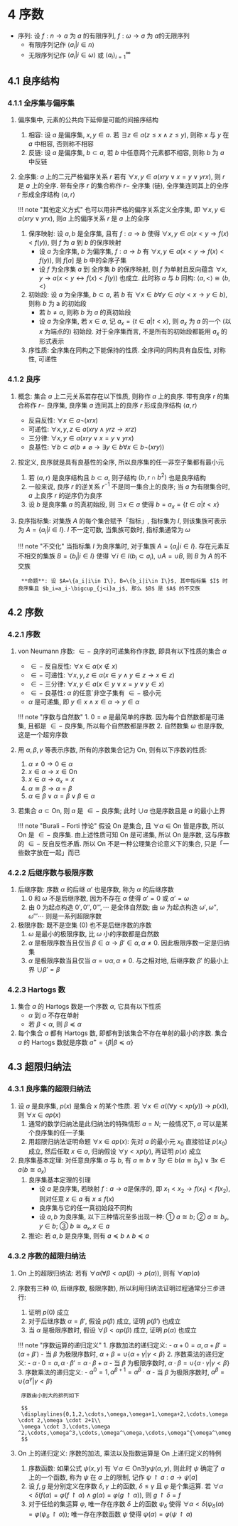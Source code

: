 # 4 序数

- 序列: 设 $f:n\to a$ 为 $a$ 的有限序列, $f:\omega \to a$ 为 $a$的无限序列
    - 有限序列记作 $\left< a_i|i\in n\right>$
    - 无限序列记作 $\left< a_i|i\in \omega \right>$ 或 $\left< a_i\right>^{\infty}_{i=1}$

## 4.1 良序结构
### 4.1.1 全序集与偏序集
1. 偏序集中, 元素的公共向下延伸是可能的间接序结构
    1. 相容: 设 $a$ 是偏序集, $x,y\in a$. 若 $\exists z\in a(z\leqslant x\wedge z\leqslant y)$, 则称 $x$ 与 $y$ 在 $a$ 中相容, 否则称不相容
    2. 反链: 设 $a$ 是偏序集, $b\subset a$, 若 $b$ 中任意两个元素都不相容, 则称 $b$ 为 $a$ 中反链
2. 全序集: $a$ 上的二元严格偏序关系 $r$ 若有 $\forall x,y\in a(xry\vee x=y\vee yrx)$, 则 $r$ 是 $a$ 上的全序. 带有全序 $r$ 的集合称作 $r-$ 全序集 (链), 全序集连同其上的全序 $r$ 形成全序结构 $\left< a,r\right>$

    !!! note "其他定义方式"
        也可以用非严格的偏序关系定义全序集, 即 $\forall x,y\in a(xry\vee yrx)$, 则$a$ 上的偏序关系 $r$ 是 $a$ 上的全序

    1. 保序映射: 设 $a,b$ 是全序集, 且有 $f:a\to b$ 使得 $\forall x,y\in a(x<y\to f(x)<f(y))$, 则 $f$ 为 $a$ 到 $b$ 的保序映射
        - 设 $a$ 为全序集, $b$ 为偏序集, $f:a\to b$ 有 $\forall x,y\in a(x<y\to f(x)<f(y))$, 则 $f[a]$ 是 $b$ 中的全序子集
        - 设 $f$ 为全序集 $a$ 到 全序集 $b$ 的保序映射, 则 $f$ 为单射且反向蕴含 $\forall x,y\to a(x<y\leftrightarrow f(x)<f(y))$ 也成立. 此时称 $a$ 与 $b$ 同构: $\left< a,<\right> \cong \left< b,< \right>$
    2. 初始段: 设 $a$ 为全序集, $b\subset a$, 若 $b$ 有 $\forall x\in b\forall y\in a(y<x\to y\in b)$, 则称 $b$ 为 a 的初始段
        - 若 $b\neq a$, 则称 $b$ 为 $a$ 的真初始段
        - 设 $a$ 为全序集, 若 $x\in a$, 记 $a_x=\{ t\in a|t<x\}$, 则 $a_x$ 为 $a$ 的一个 (以 $x$ 为端点的) 初始段. 对于全序集而言, 不是所有的初始段都能用 $a_x$ 的形式表示
    3. 序性质: 全序集在同构之下能保持的性质. 全序间的同构具有自反性, 对称性, 可递性

### 4.1.2 良序
1. 概念: 集合 $a$ 上二元关系若存在以下性质, 则称作 $a$ 上的良序. 带有良序 $r$ 的集合称作 $r-$ 良序集, 良序集 $a$ 连同其上的良序 $r$ 形成良序结构 $\left< a,r \right>$
    - 反自反性: $\forall x\in a\neg (xrx)$
    - 可递性: $\forall x,y,z\in a(xry\wedge yrz\to xrz)$
    - 三分律: $\forall x,y\in a(xry\vee x=y\vee yrx)$
    - 良基性: $\forall b\subset a(b\neq \varnothing \to \exists y\in b\forall x\in b\neg (xry))$

2. 按定义, 良序就是具有良基性的全序, 所以良序集的任一非空子集都有最小元
    1. 若 $\left< a,r\right>$ 是良序结构且 $b\subset a$, 则子结构 $\left< b,r \cap b^2\right>$ 也是良序结构
    2. 一般来说, 良序 $r$ 的逆关系 $r^{-1}$ 不是同一集合上的良序; 当 $a$ 为有限集合时, $a$ 上良序 $r$ 的逆序仍为良序
    3. 设 $b$ 是良序集 $a$ 的真初始段, 则 $\exists x\in a$ 使得 $b=a_x=\{t\in a|t<x\}$
3. 良序指标集: 对集族 $A$ 的每个集合赋予「指标」, 指标集为 $I$, 则该集族可表示为 $A=\{a_i|i\in I\}$. $I$ 不一定可数, 当集族可数时, 指标集通常为 $\omega$
    
    !!! note "不交化"
        当指标集 $I$ 为良序集时, 对于集族 $A=\{a_i|i\in I\}$. 存在元素互不相交的集族 $B=\{b_i|i\in I\}$ 使得 $\forall i\in I(b_i\subset a_i)$, $\cup A=\cup B$, 则 $B$ 为 $A$ 的不交族

        **命题**: 设 $A=\{a_i|i\in I\}, B=\{b_i|i\in I\}$, 其中指标集 $I$ 时良序集且 $b_i=a_i-\bigcup_{j<i}a_j$, 那么 $B$ 是 $A$ 的不交族

## 4.2 序数
### 4.2.1 序数
1. $\mathrm{von\ Neumann}$ 序数: $\in -$ 良序的可递集称作序数, 即具有以下性质的集合 $\alpha$
    - $\in -$ 反自反性: $\forall x\in \alpha (x\notin x)$
    - $\in -$ 可递性: $\forall x,y,z\in \alpha(x\in y\wedge y\in z\to x\in z)$
    - $\in -$ 三分律: $\forall x,y\in a(x\in y\vee x=y\vee y\in x)$
    - $\in -$ 良基性: $\alpha$ 的任意`非空子集有 $\in -$ 极小元
    - $\alpha$ 是可递集, 即 $y\in x\wedge x\in \alpha \to y\in \alpha$

    !!! note "序数与自然数"
        1. $0=\varnothing$ 是最简单的序数. 因为每个自然数都是可递集, 且都是 $\in -$ 良序集, 所以每个自然数都是序数
        2. 自然数集 $\omega$ 也是序数, 这是一个超穷序数

2. 用 $\alpha ,\beta ,\gamma$ 等表示序数, 所有的序数集合记为 $\mathrm{On}$, 则有以下序数的性质: 
    1. $\alpha \neq 0\to 0\in \alpha$
    2. $x\in \alpha \to x\in \mathrm{On}$
    3. $x\in \alpha \to \alpha _x=x$
    4. $\alpha \cong \beta \to \alpha =\beta$
    5. $\alpha \in \beta \vee \alpha =\beta \vee \beta \in \alpha$
3. 若集合 $a\subset \mathrm{On}$, 则 $a$ 是 $\in -$ 良序集; 此时 $\cup a$ 也是序数且是 $a$ 的最小上界

    !!! note "$\mathrm{Burali-Forti}$ 悖论"
        假设 $\mathrm{On}$ 是集合, 且 $\forall \alpha \in \mathrm{On}$ 皆是序数, 所以 $\mathrm{On}$ 是 $\in -$ 良序集. 由上述性质可知 $\mathrm{On}$ 是可递集, 所以 $\mathrm{On}$ 是序数, 这与序数的 $\in -$ 反自反性矛盾. 所以 $\mathrm{On}$ 不是一种公理集合论意义下的集合, 只是「一些数字放在一起」而已

### 4.2.2 后继序数与极限序数
1. 后继序数: 序数 $\alpha$ 的后继 $\alpha '$ 也是序数, 称为 $\alpha$ 的后继序数
    1. $0$ 和 $\omega$ 不是后继序数, 因为不存在 $\alpha$ 使得 $\alpha'=0$ 或 $\alpha '=\omega$
    2. 由 $0$ 为起点构造 $0',0'',0''',\cdots$ 是全体自然数; 由 $\omega$ 为起点构造 $\omega',\omega'',\omega'''\cdots$ 则是一系列超限序数
2. 极限序数: 既不是空集 ($0$) 也不是后继序数的序数
    1. $\omega$ 是最小的极限序数, 比 $\omega$ 小的序数都是自然数
    2. $\alpha$ 是极限序数当且仅当 $\beta \in \alpha \to \beta '\in \alpha ,\alpha \neq 0$. 因此极限序数一定是归纳集
    3. $\alpha$ 是极限序数当且仅当 $\alpha =\cup \alpha ,\alpha \neq 0$. 与之相对地, 后继序数 $\beta'$ 的最小上界 $\cup \beta '=\beta$

### 4.2.3 Hartogs 数
1. 集合 $a$ 的 $\mathrm{Hartogs}$ 数是一个序数 $\alpha$, 它具有以下性质
    - $\alpha$ 到 $a$ 不存在单射
    - 若 $\beta<\alpha$, 则 $\beta \preccurlyeq \alpha$
2. 每个集合 $a$ 都有 $\mathrm{Hartogs}$ 数, 即都有到该集合不存在单射的最小的序数. 集合 $a$ 的 $\mathrm{Hartogs}$ 数就是序数 $a^+=\{\beta|\beta \preccurlyeq \alpha\}$

## 4.3 超限归纳法
### 4.3.1 良序集的超限归纳法
1. 设 $a$ 是良序集, $p(x)$ 是集合 $x$ 的某个性质. 若 $\forall x\in a((\forall y<xp(y))\to p(x))$, 则 $\forall x\in ap(x)$
    1. 通常的数学归纳法是此归纳法的特殊情形 $a=N$; 一般情况下, $a$ 可以是某个良序集的任一子集
    2. 用超限归纳法证明命题 $\forall x\in ap(x)$: 先对 $a$ 的最小元 $x_0$ 直接验证 $p(x_0)$ 成立, 然后任取 $x\in a$, 归纳假设 $\forall y<xp(y)$, 再证明 $p(x)$ 成立
2. 良序集基本定理: 对任意良序集 $a$ 与 $b$, 有 $a\cong b\vee \exists y\in b(a\cong b_y)\vee \exists x\in a(b\cong a_x)$
    1. 良序集基本定理的引理
        - 设 $a$ 是良序集, 若映射 $f:a\to a$是保序的, 即 $x_1<x_2\to f(x_1)<f(x_2)$, 则对任意 $x\in a$ 有 $x\leqslant f(x)$
        - 良序集与它的任一真初始段不同构
        - 设 $a,b$ 为良序集, 以下三种情况至多出现一种: ① $a\cong b$; ② $a\cong b_y, y\in b$; ③ $b\cong a_x, x\in a$
    2. 推论: 若 $a,b$ 是良序集, 则有 $a\preccurlyeq b\wedge b\preccurlyeq a$

### 4.3.2 序数的超限归纳法
1. $\mathrm{On}$ 上的超限归纳法: 若有 $\forall \alpha (\forall \beta <\alpha p(\beta)\to p(\alpha))$, 则有 $\forall \alpha p(\alpha)$
2. 序数有三种 ($0$, 后继序数, 极限序数), 所以利用归纳法证明过程通常分三步进行:
    1. 证明 $p(0)$ 成立
    2. 对于后继序数 $\alpha =\beta'$, 假设 $p(\beta)$ 成立, 证明 $p(\beta')$ 也成立
    3. 当 $\alpha$ 是极限序数时, 假设 $\forall \beta <\alpha p(\beta)$ 成立, 证明 $p(\alpha)$ 也成立

    !!! note "序数运算的递归定义"
        1. 序数加法的递归定义:
            - $\alpha +0=\alpha,\alpha +\beta'=(\alpha +\beta')$
            - 当 $\beta$ 为极限序数时, $\alpha +\beta =\cup \{\alpha +\gamma |\gamma <\beta\}$
        2. 序数乘法的递归定义:
            - $\alpha \cdot 0=\alpha,\alpha \cdot \beta'=\alpha \cdot \beta +\alpha$
            - 当 $\beta$ 为极限序数时, $\alpha \cdot \beta =\cup \{\alpha \cdot \gamma |\gamma <\beta\}$
        3. 序数乘法的递归定义:
            - $\alpha ^0=1,\alpha^{\beta +1}=\alpha ^\beta \cdot \alpha$
            - 当 $\beta$ 为极限序数时, $\alpha ^\beta =\cup \{\alpha ^\gamma |\gamma <\beta \}$
        
        序数由小到大的排列如下

        $$
        \displaylines{0,1,2,\cdots,\omega,\omega+1,\omega+2,\cdots,\omega \cdot 2,\omega \cdot 2+1\\
        \omega \cdot 3,\cdots,\omega ^2,\cdots,\omega^3,\cdots,\omega^\omega,\cdots,\omega^{\omega^\omega},\cdots}
        $$

3. $\mathrm{On}$ 上的递归定义: 序数的加法, 乘法以及指数运算是 $\mathrm{On}$ 上递归定义的特例
    1. 序数函数: 如果公式 $\psi(x,y)$ 有 $\forall \alpha \in\mathrm{On}\exists!y\psi(\alpha,y)$, 则此时 $\psi$ 确定了 $a$ 上的一个函数, 称为 $\psi$ 在 $a$ 上的限制, 记作 $\psi \upharpoonright a:a\to \psi[a]$
    2. 设 $f,g$ 是分别定义在序数 $\delta,\gamma$ 上的函数, $\delta \leqslant \gamma$ 且 $\varphi$ 是个集运算. 若 $\forall \alpha<\delta(f(\alpha)=\varphi(f\upharpoonright \alpha)\wedge g(\alpha)=\varphi(g\upharpoonright \alpha))$, 则 $g\upharpoonright \delta=f$
    3. 对于任给的集运算 $\varphi$, 唯一存在序数 $\delta$ 上的函数 $\psi_\delta$ 使得 $\forall \alpha <\delta(\psi_\delta(\alpha)=\varphi(\psi_\delta \upharpoonright \alpha))$; 唯一存在序数函数 $\psi$ 使得 $\psi(\alpha)=\varphi(\psi \upharpoonright \alpha)$